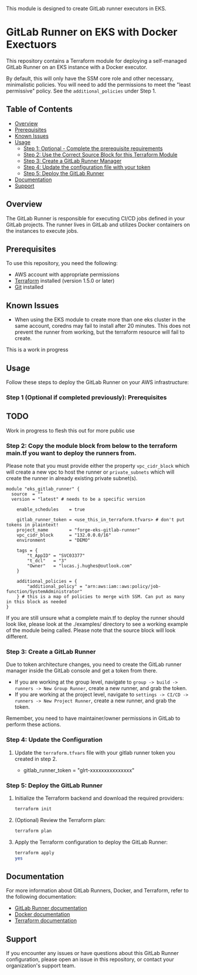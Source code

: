   This module is designed to create GitLab runner executors in EKS.

  # GitLab Runner on EKS with Docker Exectuors

This repository contains a Terraform module for deploying a self-managed GitLab Runner on an EKS instance with a Docker executor.

By default, this will only have the SSM core role and other necessary, minimalistic policies. You will need to add the permissions to meet the "least permissive" policy. See the `additional_policies` under Step 1.

## Table of Contents

- [Overview](#overview)
- [Prerequisites](#prerequisites)
- [Known Issues](#known-issues)
- [Usage](#usage)
  - [Step 1: Optional - Complete the prerequisite requirements](#step-1-optional-if-completed-previously-prerequisites)
  - [Step 2: Use the Correct Source Block for this Terraform Module](#step-2-use-the-correct-source-block-for-this-terraform-module)
  - [Step 3: Create a GitLab Runner Manager](#step-3-create-a-gitlab-runner-manager)
  - [Step 4: Update the configuration file with your token](#step-4-update-the-configuration)
  - [Step 5: Deploy the GitLab Runner](#step-5-deploy-the-gitlab-runner)
- [Documentation](#documentation)
- [Support](#support)

## Overview

The GitLab Runner is responsible for executing CI/CD jobs defined in your GitLab projects. The runner lives in GitLab and utilizes Docker containers on the instances to execute jobs. 

## Prerequisites

To use this repository, you need the following:

- AWS account with appropriate permissions
- [Terraform](https://www.terraform.io/downloads.html) installed (version 1.5.0 or later)
- [Git](https://git-scm.com/downloads) installed

## Known Issues

- When using the EKS module to create more than one eks cluster in the same account, coredns may fail to install after 20 minutes. This does not prevent the runner from working, but the terraform resource will fail to create. 

This is a work in progress

## Usage

Follow these steps to deploy the GitLab Runner on your AWS infrastructure:

### Step 1 (Optional if completed previously): Prerequisites

## TODO

Work in progress to flesh this out for more public use

### Step 2: Copy the module block from below to the terraform main.tf you want to deploy the runners from.

Please note that you must provide either the property `vpc_cidr_block` which will create a new vpc to host the runner or `private_subnets` which will create the runner in already existing private subnet(s). 

```hcl
module "eks_gitlab_runner" {
  source  = ""
  version = "latest" # needs to be a specific version

    enable_schedules    = true

    gitlab_runner_token = <use_this_in_terraform.tfvars> # don't put tokens in plaintext!
    project_name        = "forge-eks-gitlab-runner"
    vpc_cidr_block      = "132.0.0.0/16"
    environment         = "DEMO"

    tags = {
        "t_AppID" = "SVC03377"
        "t_dcl"   = "3"
        "Owner"   = "lucas.j.hughes@outlook.com"
    }

    additional_policies = {
        "additional_policy" = "arn:aws:iam::aws:policy/job-function/SystemAdministrator"
    } # this is a map of policies to merge with SSM. Can put as many in this block as needed
}
```

If you are still unsure what a complete main.tf to deploy the runner should look like, please look at the ./examples/ directory to see a working example of the module being called. Please note that the source block will look different.

### Step 3: Create a GitLab Runner

Due to token architecture changes, you need to create the GitLab runner manager inside the GitLab console and get a token from there.

- If you are working at the group level, navigate to `group -> build -> runners -> New Group Runner`, create a new runner, and grab the token.
- If you are working at the project level, navigate to `settings -> CI/CD -> runners -> New Project Runner`, create a new runner, and grab the token.

Remember, you need to have maintainer/owner permissions in GitLab to perform these actions.

### Step 4: Update the Configuration

1. Update the `terraform.tfvars` file with your gitlab runner token you created in step 2.

    - gitlab_runner_token = "glrt-xxxxxxxxxxxxxxx"

### Step 5: Deploy the GitLab Runner

1. Initialize the Terraform backend and download the required providers:

    ```bash
    terraform init
    ```

2. (Optional) Review the Terraform plan:

    ```bash
    terraform plan
    ```

3. Apply the Terraform configuration to deploy the GitLab Runner:

    ```bash
    terraform apply
    yes
    ```

## Documentation

For more information about GitLab Runners, Docker, and Terraform, refer to the following documentation:

- [GitLab Runner documentation](https://docs.gitlab.com/runner/)
- [Docker documentation](https://docs.docker.com/)
- [Terraform documentation](https://www.terraform.io/docs/index.html)

## Support

If you encounter any issues or have questions about this GitLab Runner configuration, please open an issue in this repository, or contact your organization's support team.
